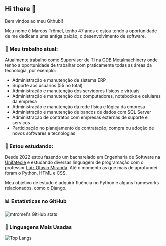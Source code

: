 ## Hi there 👋

<!--
**mtromel/mtromel** is a ✨ _special_ ✨ repository because its `README.md` (this file) appears on your GitHub profile.

Here are some ideas to get you started:

- 🔭 I’m currently working on ...
- 🌱 I’m currently learning ...
- 👯 I’m looking to collaborate on ...
- 🤔 I’m looking for help with ...
- 💬 Ask me about ...
- 📫 How to reach me: ...
- 😄 Pronouns: ...
- ⚡ Fun fact: ...
-->

Bem vindos ao meu Github!!

Meu nome é Marcos Trömel, tenho 47 anos e estou tendo a oportunidade de me dedicar a uma antiga paixão, o desenvolvimento de software.

### 🔭 Meu trabalho atual:

Atualmente trabalho como Supervisor de TI na [GDB Metalmachinery](https://www.gdb.ind.br) onde tenho a oportunidade de trabalhar com praticamente todas as áreas da tecnologia, por exemplo:
* Administração e manutenção de sistema ERP
* Suporte aos usuários (55 no total)
* Administração e manutenção dos servidores físicos e virtuais
* Administração e manutenção dos computadores, notebooks e celulares da empresa
* Administração e manutenção da rede física e lógica da empresa
* Administração e manutenção de bancos de dados com SQL Server
* Administração de contratos com empresas externas de suporte e serviços
* Participação no planejamento de contratação, compra ou adoção de novos softwares e tecnologias

### 🌱 Estou estudando:

Desde 2022 estou fazendo um bacharelado em Engenharia de Software na [Unifatecie](https://unifatecie.edu.br/) e estudando diversas linguagem de programação com o professor [Luiz Otavio Miranda](https://www.youtube.com/c/Ot%C3%A1vioMiranda). Até o momento as que mais de aprofundei foram o Python, HTML e CSS.

Meu objetivo de estudo é adquirir fluência no Python e alguns frameworks relacionados, como o Django.

### 📊 Estatísticas no GitHub

![mtromel's GitHub stats](https://github-readme-stats.vercel.app/api?username=mtromel&show_icons=true&theme=dracula)

### 🚀 Linguagens Mais Usadas

![Top Langs](https://github-readme-stats.vercel.app/api/top-langs/?username=mtromel&layout=compact)
